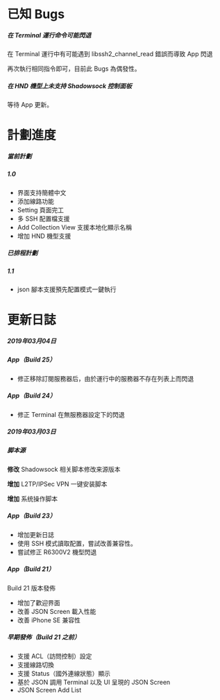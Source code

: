 # 已知 Bugs

##### 在 Terminal 運行命令可能閃退

在 Terminal 運行中有可能遇到 libssh2_channel_read 錯誤而導致 App 閃退

再次執行相同指令即可，目前此 Bugs 為偶發性。

##### 在 HND 機型上未支持 Shadowsock 控制面板

等待 App 更新。



# 計劃進度

##### 當前計劃

##### 1.0

* 界面支持簡體中文
* 添加線路功能
* Setting 頁面完工
* 多 SSH 配置檔支援
* Add Collection View 支援本地化顯示名稱
* 增加 HND 機型支援

##### 已排程計劃

##### 1.1

* json 腳本支援預先配置模式一鍵執行



# 更新日誌

##### 2019年03月04日

##### App（Build 25）

* 修正移除訂閱服務器后，由於運行中的服務器不存在列表上而閃退

##### App（Build 24）

* 修正 Terminal 在無服務器設定下的閃退

##### 2019年03月03日

##### 脚本源

**修改** Shadowsock 相关脚本修改来源版本

**增加** L2TP/IPSec VPN 一键安装脚本

**增加** 系统操作脚本

##### App（Build 23）

* 增加更新日誌
* 使用 SSH 模式讀取配置，嘗試改善兼容性。
* 嘗試修正 R6300V2 機型閃退

##### App（Build 21）

Build 21 版本發佈

* 增加了歡迎界面
* 改善 JSON Screen 載入性能
* 改善 iPhone SE 兼容性

##### 早期發佈（Build 21 之前）

* 支援 ACL（訪問控制）設定
* 支援線路切換
* 支援 Status（國外連線狀態）顯示
* 基於 JSON 調用 Terminal 以及 UI 呈現的 JSON Screen
* JSON Screen Add List

